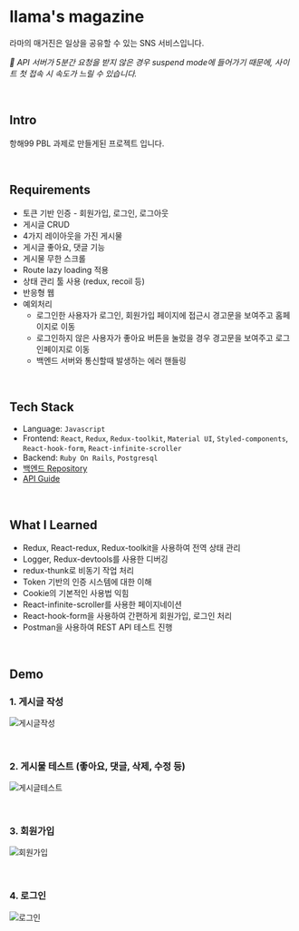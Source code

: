 # llama's magazine

라마의 매거진은 일상을 공유할 수 있는 SNS 서비스입니다.

_📌 API 서버가 5분간 요청을 받지 않은 경우 suspend mode에 들어가기 때문에, 사이트 첫 접속 시 속도가 느릴 수 있습니다._

<br>

## Intro

항해99 PBL 과제로 만들게된 프로젝트 입니다.

<br>

## Requirements

- 토큰 기반 인증 - 회원가입, 로그인, 로그아웃
- 게시글 CRUD
- 4가지 레이아웃을 가진 게시물
- 게시글 좋아요, 댓글 기능
- 게시물 무한 스크롤
- Route lazy loading 적용
- 상태 관리 툴 사용 (redux, recoil 등)
- 반응형 웹
- 예외처리
   * 로그인한 사용자가 로그인, 회원가입 페이지에 접근시 경고문을 보여주고 홈페이지로 이동
   * 로그인하지 않은 사용자가 좋아요 버튼을 눌렀을 경우 경고문을 보여주고 로그인페이지로 이동
   * 백엔드 서버와 통신할때 발생하는 에러 핸들링

<br>

## Tech Stack

- Language: `Javascript`
- Frontend: `React`, `Redux`, `Redux-toolkit`, `Material UI`, `Styled-components`, `React-hook-form`, `React-infinite-scroller`
- Backend: `Ruby On Rails`, `Postgresql`
- [백엔드 Repository](https://github.com/robinseo/llama-magazine-api)
- [API Guide](https://documenter.getpostman.com/view/630693/UyrAFxMJ#652f6750-eaa8-448e-8967-39e5140b5bc1)

<br>

## What I Learned

- Redux, React-redux, Redux-toolkit을 사용하여 전역 상태 관리
- Logger, Redux-devtools를 사용한 디버깅
- redux-thunk로 비동기 작업 처리
- Token 기반의 인증 시스템에 대한 이해
- Cookie의 기본적인 사용법 익힘
- React-infinite-scroller를 사용한 페이지네이션
- React-hook-form을 사용하여 간편하게 회원가입, 로그인 처리
- Postman을 사용하여 REST API 테스트 진행

<br>

## Demo

### 1. 게시글 작성
![게시글작성](https://user-images.githubusercontent.com/90495580/165069198-7872d609-94a4-4ffb-9259-33411e3a8338.gif)


<br>

### 2. 게시물 테스트 (좋아요, 댓글, 삭제, 수정 등)
![게시글테스트](https://user-images.githubusercontent.com/90495580/165069484-fce1ccf6-d671-4f23-93f0-7f773151f32c.gif)

<br>

### 3. 회원가입
![회원가입](https://user-images.githubusercontent.com/90495580/165069518-24b870f6-9bee-43b2-bf6e-4df324b962c1.gif)

<br>

### 4. 로그인
![로그인](https://user-images.githubusercontent.com/90495580/165069532-514b4d87-4c39-4b1c-b742-8ee9aa6e4052.gif)
